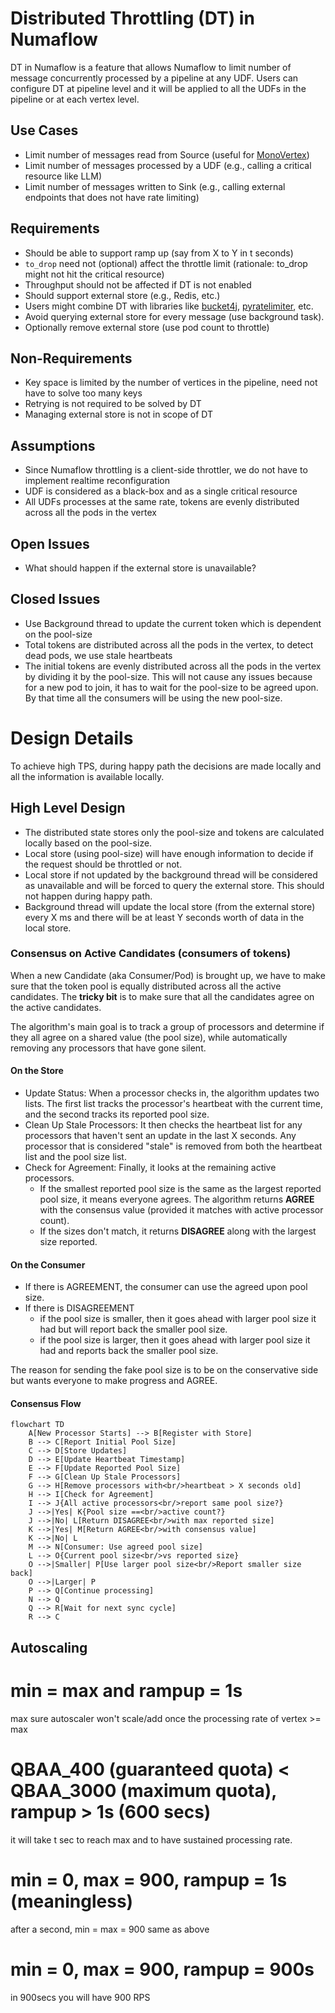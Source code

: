 # Distributed Throttling (DT) in Numaflow

DT in Numaflow is a feature that allows Numaflow to limit number of message concurrently processed by a pipeline at any
UDF. Users can configure DT at pipeline level and it will be applied to all the UDFs in the pipeline or at each vertex
level.

## Use Cases

* Limit number of messages read from Source (useful
  for [MonoVertex](https://numaflow.numaproj.io/core-concepts/monovertex/))
* Limit number of messages processed by a UDF (e.g., calling a critical resource like LLM)
* Limit number of messages written to Sink (e.g., calling external endpoints that does not have rate limiting)

## Requirements

* Should be able to support ramp up (say from X to Y in t seconds)
* `to_drop` need not (optional) affect the throttle limit (rationale: to_drop might not hit the critical resource)
* Throughput should not be affected if DT is not enabled
* Should support external store (e.g., Redis, etc.)
* Users might combine DT with libraries
  like [bucket4j](https://github.com/bucket4j/bucket4j), [pyratelimiter](https://pyratelimiter.readthedocs.io/en/latest/),
  etc.
* Avoid querying external store for every message (use background task).
* Optionally remove external store (use pod count to throttle)

## Non-Requirements

* Key space is limited by the number of vertices in the pipeline, need not have to solve too many keys
* Retrying is not required to be solved by DT
* Managing external store is not in scope of DT

## Assumptions

* Since Numaflow throttling is a client-side throttler, we do not have to implement realtime reconfiguration
* UDF is considered as a black-box and as a single critical resource
* All UDFs processes at the same rate, tokens are evenly distributed across all the pods in the vertex

## Open Issues

* What should happen if the external store is unavailable?

## Closed Issues

* Use Background thread to update the current token which is dependent on the pool-size
* Total tokens are distributed across all the pods in the vertex, to detect dead pods, we use stale heartbeats
* The initial tokens are evenly distributed across all the pods in the vertex by dividing it by the pool-size. This will
  not cause any issues because for a new pod to join, it has to wait for the pool-size to be agreed upon. By that time
  all the consumers will be using the new pool-size.

# Design Details

To achieve high TPS, during happy path the decisions are made locally and all the information is available locally.

## High Level Design

* The distributed state stores only the pool-size and tokens are calculated locally based on the pool-size.
* Local store (using pool-size) will have enough information to decide if the request should be throttled or not.
* Local store if not updated by the background thread will be considered as unavailable and will be forced to query the
  external store. This should not happen during happy path.
* Background thread will update the local store (from the external store) every X ms and there will be at least Y
  seconds worth of data in the local store.

### Consensus on Active Candidates (consumers of tokens)

When a new Candidate (aka Consumer/Pod) is brought up, we have to make sure that the token pool is equally distributed
across all the active candidates. The **tricky bit** is to make sure that all the candidates agree on the active
candidates.

The algorithm's main goal is to track a group of processors and determine if they all agree on a shared value (the pool
size), while automatically removing any processors that have gone silent.

#### On the Store

* Update Status: When a processor checks in, the algorithm updates two lists. The first list tracks the processor's
  heartbeat with the current time, and the second tracks its reported pool size.
* Clean Up Stale Processors: It then checks the heartbeat list for any processors that haven't sent an update in the
  last X seconds. Any processor that is considered "stale" is removed from both the heartbeat list and the pool size
  list.
* Check for Agreement: Finally, it looks at the remaining active processors.
    * If the smallest reported pool size is the same as the largest reported pool size, it means everyone agrees.
      The algorithm returns **AGREE** with the consensus value (provided it matches with active processor count).
    * If the sizes don't match, it returns **DISAGREE** along with the largest size reported.

#### On the Consumer

* If there is AGREEMENT, the consumer can use the agreed upon pool size.
* If there is DISAGREEMENT
    * if the pool size is smaller, then it goes ahead with larger pool size it had but will report back the smaller pool
      size.
    * if the pool size is larger, then it goes ahead with larger pool size it had and reports back the smaller pool
      size.

The reason for sending the fake pool size is to be on the conservative side but wants everyone to make progress and
AGREE.

#### Consensus Flow

```mermaid
flowchart TD
    A[New Processor Starts] --> B[Register with Store]
    B --> C[Report Initial Pool Size]
    C --> D[Store Updates]
    D --> E[Update Heartbeat Timestamp]
    E --> F[Update Reported Pool Size]
    F --> G[Clean Up Stale Processors]
    G --> H[Remove processors with<br/>heartbeat > X seconds old]
    H --> I[Check for Agreement]
    I --> J{All active processors<br/>report same pool size?}
    J -->|Yes| K{Pool size ==<br/>active count?}
    J -->|No| L[Return DISAGREE<br/>with max reported size]
    K -->|Yes| M[Return AGREE<br/>with consensus value]
    K -->|No| L
    M --> N[Consumer: Use agreed pool size]
    L --> O{Current pool size<br/>vs reported size}
    O -->|Smaller| P[Use larger pool size<br/>Report smaller size back]
    O -->|Larger| P
    P --> Q[Continue processing]
    N --> Q
    Q --> R[Wait for next sync cycle]
    R --> C
```

## Autoscaling

# min = max and rampup = 1s

max sure autoscaler won't scale/add once the processing rate of vertex >= max

# QBAA_400 (guaranteed quota) < QBAA_3000 (maximum quota), rampup > 1s (600 secs)

it will take t sec to reach max and to have sustained processing rate.

# min = 0, max = 900, rampup = 1s (meaningless)

after a second, min = max = 900
same as above

# min = 0, max = 900, rampup = 900s

in 900secs you will have 900 RPS 